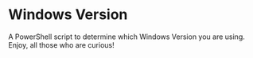 # Windows Version

A PowerShell script to determine which Windows Version you are using. Enjoy, all those who are curious!
